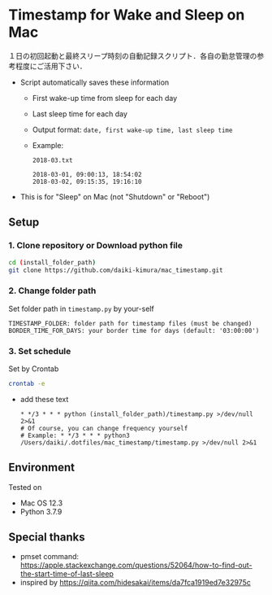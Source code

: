 Timestamp for Wake and Sleep on Mac 
===
１日の初回起動と最終スリープ時刻の自動記録スクリプト．各自の勤怠管理の参考程度にご活用下さい．

- Script automatically saves these information
  - First wake-up time from sleep for each day
  - Last sleep time for each day
  - Output format: `date, first wake-up time, last sleep time`

  - Example: 
  
    `2018-03.txt`
    ```text
    2018-03-01, 09:00:13, 18:54:02
    2018-03-02, 09:15:35, 19:16:10
    ```
    
- This is for "Sleep" on Mac (not "Shutdown" or "Reboot")

## Setup

### 1. Clone repository or Download python file

```bash
cd (install_folder_path)
git clone https://github.com/daiki-kimura/mac_timestamp.git
```

### 2. Change folder path

Set folder path in `timestamp.py` by your-self 

```text
TIMESTAMP_FOLDER: folder path for timestamp files (must be changed)
BORDER_TIME_FOR_DAYS: your border time for days (default: '03:00:00')
```

### 3. Set schedule

Set by Crontab

```bash
crontab -e
```

- add these text

  ```text
  * */3 * * * python (install_folder_path)/timestamp.py >/dev/null 2>&1
  # Of course, you can change frequency yourself
  # Example: * */3 * * * python3 /Users/daiki/.dotfiles/mac_timestamp/timestamp.py >/dev/null 2>&1
  ```

## Environment

Tested on 

- Mac OS 12.3
- Python 3.7.9

## Special thanks

- pmset command: https://apple.stackexchange.com/questions/52064/how-to-find-out-the-start-time-of-last-sleep
- inspired by https://qiita.com/hidesakai/items/da7fca1919ed7e32975c
